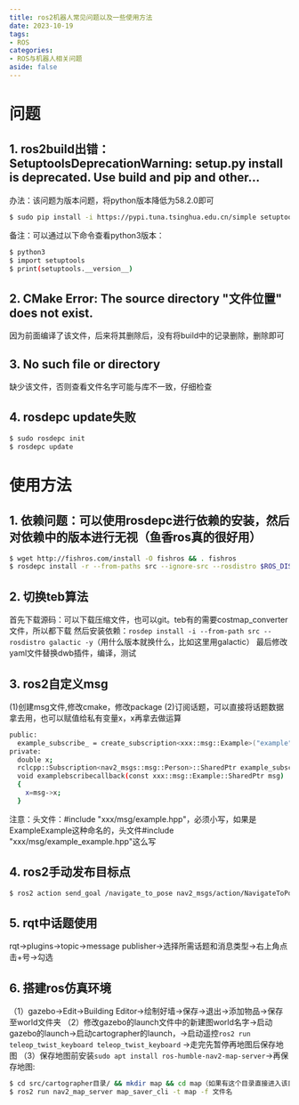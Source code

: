 ```yaml
---
title: ros2机器人常见问题以及一些使用方法
date: 2023-10-19
tags:
- ROS
categories:
- ROS与机器人相关问题
aside: false
---
```


# 问题

## 1. ros2build出错：SetuptoolsDeprecationWarning: setup.py install is deprecated. Use build and pip and other...

办法：该问题为版本问题，将python版本降低为58.2.0即可
``` bash
$ sudo pip install -i https://pypi.tuna.tsinghua.edu.cn/simple setuptools==58.2.0 --upgrade
```

备注：可以通过以下命令查看python3版本：
``` bash
$ python3
$ import setuptools
$ print(setuptools.__version__)
```

## 2. CMake Error: The source directory "文件位置" does not exist.

因为前面编译了该文件，后来将其删除后，没有将build中的记录删除，删除即可

## 3. No such file or directory

缺少该文件，否则查看文件名字可能与库不一致，仔细检查

## 4. rosdepc update失败

``` bash
$ sudo rosdepc init
$ rosdepc update
```

# 使用方法

## 1. 依赖问题：可以使用rosdepc进行依赖的安装，然后对依赖中的版本进行无视（鱼香ros真的很好用）

``` bash
$ wget http://fishros.com/install -O fishros && . fishros
$ rosdepc install -r --from-paths src --ignore-src --rosdistro $ROS_DISTRO -y
```
## 2. 切换teb算法

首先下载源码：可以下载压缩文件，也可以git。teb有的需要costmap_converter文件，所以都下载
然后安装依赖：`rosdep install -i --from-path src --rosdistro galactic -y`（用什么版本就换什么，比如这里用galactic）
最后修改yaml文件替换dwb插件，编译，测试

## 3. ros2自定义msg

(1)创建msg文件,修改cmake，修改package
(2)订阅话题，可以直接将话题数据拿去用，也可以赋值给私有变量x，x再拿去做运算
``` bash
public:
  example_subscribe_ = create_subscription<xxx::msg::Example>("example", 10, std::bind(&类名::examplesubscribecallback, this, std::placeholders::_1));
private:
  double x;
  rclcpp::Subscription<nav2_msgs::msg::Person>::SharedPtr example_subscribe_;
  void examplebscribecallback(const xxx::msg::Example::SharedPtr msg)
  {
    x=msg->x;
  }
```
注意：头文件：#include "xxx/msg/example.hpp"，必须小写，如果是ExampleExample这种命名的，头文件#include "xxx/msg/example_example.hpp"这么写

## 4. ros2手动发布目标点

``` bash
$ ros2 action send_goal /navigate_to_pose nav2_msgs/action/NavigateToPose "{pose: {header: {frame_id: 'map'},pose: {position: {x: 0.0,y: 0.0},orientation: {w: 1.0}}}}"
```

## 5. rqt中话题使用

rqt->plugins->topic->message publisher->选择所需话题和消息类型->右上角点击+号->勾选

## 6. 搭建ros仿真环境

（1）gazebo->Edit->Building Editor->绘制好墙->保存->退出->添加物品->保存至world文件夹
（2）修改gazebo的launch文件中的新建图world名字->启动gazebo的launch->启动cartographer的launch，->启动遥控`ros2 run teleop_twist_keyboard teleop_twist_keyboard` ->走完先暂停再地图后保存地图
（3）保存地图前安装`sudo apt install ros-humble-nav2-map-server`->再保存地图:
``` bash
$ cd src/cartographer目录/ && mkdir map && cd map（如果有这个目录直接进入该目录，然后运行下面的程序）
$ ros2 run nav2_map_server map_saver_cli -t map -f 文件名
```
